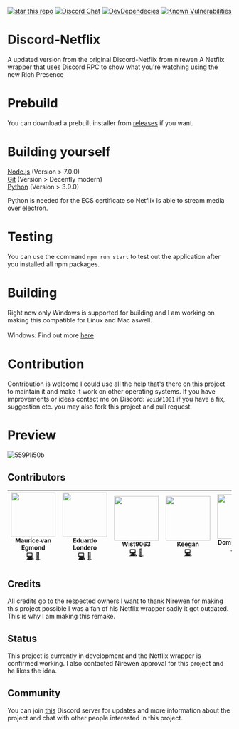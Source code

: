 [![star this repo](https://githubbadges.com/star.svg?user=Terroriser1&repo=Discord-Netflix&style=flat)](https://github.com/Terroriser1/Discord-Netflix)
[![Discord Chat](https://img.shields.io/discord/868546947953356860)](https://discord.gg/kbf8EjpxbU)
[![DevDependecies](https://status.david-dm.org/gh/Terroriser1/Discord-Netflix.svg)](https://status.david-dm.org/gh/Terroriser1/Discord-Netflix)
[![Known Vulnerabilities](https://snyk.io/test/github/Terroriser1/Discord-Netflix/badge.svg)](https://snyk.io/test/github/Terroriser1/Discord-Netflix)
# Discord-Netflix
A updated version from the original Discord-Netflix from nirewen
A Netflix wrapper that uses Discord RPC to show what you're watching using the new Rich Presence
# Prebuild
You can download a prebuilt installer from [releases](https://github.com/Terroriser1/Discord-Netflix/releases) if you want.
# Building yourself
[Node.js](https://nodejs.org/en/) (Version > 7.0.0)<br>
[Git](https://git-scm.com/) (Version > Decently modern)<br>
[Python](https://www.python.org/downloads/) (Version > 3.9.0)<br>

Python is needed for the ECS certificate so Netflix is able to stream media over electron.
# Testing
You can use the command ``npm run start`` to test out the application after you installed all npm packages.
# Building
Right now only Windows is supported for building and I am working on making this compatible for Linux and Mac aswell.<br>
<br>
Windows: Find out more [here](https://github.com/Terroriser1/Discord-Netflix/wiki)
<br>
# Contribution
Contribution is welcome I could use all the help that's there on this project to maintain it and make it work on other operating systems. If you have improvements or ideas contact me on Discord: `Void#1001` if you have a fix, suggestion etc. you may also fork this project and pull request.
# Preview
![559PIi50b](https://user-images.githubusercontent.com/35117713/126869768-cceacd28-bc6a-4a73-85f1-154916585516.png)
## Contributors
<!-- ALL-CONTRIBUTORS-LIST:START - Do not remove or modify this section -->
<!-- prettier-ignore -->
| [<img src="https://avatars.githubusercontent.com/u/35117713?v=4" width="100px;"/><br /><sub><b>Maurice van Egmond</b></sub>](https://github.com/Terroriser1 "Void#1001")<br />[💻](https://github.com/Terroriser1 "Code") [🎨](#design-nirewen "Design")| [<img src="https://avatars1.githubusercontent.com/u/8761479?v=4" width="100px;"/><br /><sub><b>Eduardo Londero</b></sub>](https://github.com/nirewen "Nirewen#9011")<br />[💻](https://github.com/nirewen/discord-netflix/commits?author=nirewen "Code") [🎨](#design-nirewen "Design") | [<img src="https://avatars0.githubusercontent.com/u/22089269?v=4" width="100px;"/><br /><sub><b>Wist9063</b></sub>](https://hexaplexsoftware.ga/ "Wistful__#9063")<br />[💻](https://github.com/nirewen/discord-netflix/commits?author=Wist9063 "Code") [🎨](#design-Wist9063 "Design") | [<img src="https://avatars1.githubusercontent.com/u/27071605?v=4" width="100px;"/><br /><sub><b>Keegan</b></sub>](https://keyygan.me "Keyygan#0001")<br />[💻](https://github.com/nirewen/discord-netflix/commits?author=Keyygan "Code") | [<img src="https://avatars2.githubusercontent.com/u/13137236?v=4" width="100px;"/><br /><sub><b>Dominic Fitch-Jones</b></sub>](https://github.com/dmfj "Dmfj#0001")<br />[💡](# "Support") | [<img src="https://avatars0.githubusercontent.com/u/3434404?v=4" width="100px;"/><br /><sub><b>NovusTheory</b></sub>](https://modulobot.xyz "NovusTheory#2244")<br />[💻](https://github.com/nirewen/discord-netflix/commits?author=NovusTheory "Code") | [<img src="https://cdn.discordapp.com/avatars/177405097129672704/eb201db337fc6cfd343a8c90d979e8cd.png?size=1024" width="100px"><br /><sub><b>Maik</b></sub>](# "Maik#8097")<br />[📹](https://www.youtube.com/watch?v=8AYBykvOKzo "Video")[✅](# "Tutorial") |
| :---: | :---: | :---: | :---: | :---: | :---: | :---: |
<!-- ALL-CONTRIBUTORS-LIST:END -->
## Credits
All credits go to the respected owners I want to thank Nirewen for making this project possible I was a fan of his Netflix wrapper sadly it got outdated. This is why I am making this remake.
## Status
This project is currently in development and the Netflix wrapper is confirmed working. I also contacted Nirewen approval for this project and he likes the idea.
## Community
You can join [this](https://discord.gg/mJYxxeZygw) Discord server for updates and more information about the project and chat with other people interested in this project.
